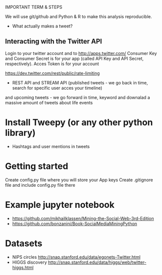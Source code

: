 IMPORTANT TERM & STEPS

We will use git/github and Python & R to make this analysis reproducible.

* What actually makes a tweet?
##  Interacting with the Twitter API
Login to your twitter account and  to http://apps.twitter.com/
Consumer Key  and Consumer Secret  is for your app
(called API Key and API Secret, respectively). Acces Token is for your account


https://dev.twitter.com/rest/public/rate-limiting

 * REST API and STREAM API
 (published  tweets - we go back in time, search for specific user acces your timeline)

 and upcoming tweets -  we  go forward in time, keyword and downalad a massive amount of tweets about life
events
# Install Tweepy (or any other python library)
* Hashtags and user mentions in tweets


# Getting started

Create config.py file where you will store your App keys
Create .gitignore file and include config.py file there

# Example jupyter notebook

* https://github.com/mikhailklassen/Mining-the-Social-Web-3rd-Edition
* https://github.com/bonzanini/Book-SocialMediaMiningPython

# Datasets
* NIPS circles http://snap.stanford.edu/data/egonets-Twitter.html
* HIGGS discovery http://snap.stanford.edu/data/higgs/web/twitter-higgs.html
